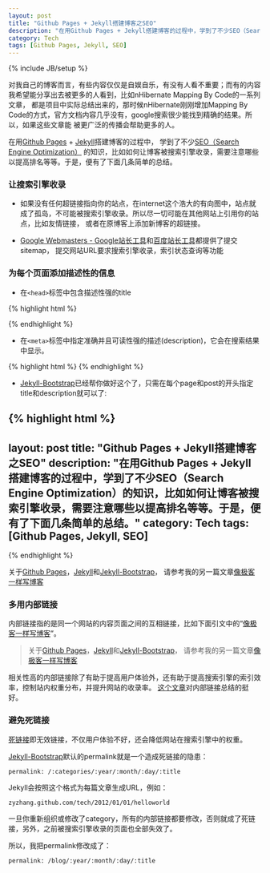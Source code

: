 ```yaml
---
layout: post
title: "Github Pages + Jekyll搭建博客之SEO"
description: "在用Github Pages + Jekyll搭建博客的过程中，学到了不少SEO（Search Engine Optimization）的知识，比如如何让博客被搜索引擎收录，需要注意哪些以提高排名等等。于是，便有了下面几条简单的总结。"
category: Tech
tags: [Github Pages, Jekyll, SEO]
---
```

{% include JB/setup %}

对我自己的博客而言，有些内容仅仅是自娱自乐，有没有人看不重要；而有的内容我希望能分享出去被更多的人看到，比如nHibernate Mapping By Code的一系列文章，
都是项目中实际总结出来的，那时候nHibernate刚刚增加Mapping By Code的方式，官方文档内容几乎没有，google搜索很少能找到精确的结果。所以，如果这些文章能
被更广泛的传播会帮助更多的人。

在用[Github Pages](http://pages.github.com) + [Jekyll](http://jekyllrb.com)搭建博客的过程中，
学到了不少[SEO（Search Engine Optimization）](http://en.wikipedia.org/wiki/Search_engine_optimization)
的知识，比如如何让博客被搜索引擎收录，需要注意哪些以提高排名等等。于是，便有了下面几条简单的总结。

### 让搜索引擎收录

* 如果没有任何超链接指向你的站点，在internet这个浩大的有向图中，站点就成了孤岛，不可能被搜索引擎收录。所以尽一切可能在其他网站上引用你的站点，比如友情链接，
或者在原博客上添加新博客的超链接。

* [Google Webmasters - Google站长工具](http://www.google.com/webmasters/)和[百度站长工具](http://zhanzhang.baidu.com/welcome)都提供了提交sitemap，
提交网站URL要求搜索引擎收录，索引状态查询等功能

### 为每个页面添加描述性的信息

* 在`<head>`标签中包含描述性强的title

{% highlight html %}
<title>Github Pages + Jekyll搭建博客之SEO</title>
{% endhighlight %}

* 在`<meta>`标签中指定准确并且可读性强的描述(description)，它会在搜索结果中显示。

{% highlight html %}
<meta content="在用Github Pages + Jekyll搭建博客的过程中，学到了不少SEO（Search Engine Optimization）的知识，比如如何让博客被搜索引擎收录，如何提高排名等等。 于是，便有了下面几条简单的总结。" name="description">
{% endhighlight %}

* [Jekyll-Bootstrap](http://jekyllbootstrap.com)已经帮你做好这个了，只需在每个page和post的开头指定title和description就可以了:

{% highlight html %}
---
layout: post
title: "Github Pages + Jekyll搭建博客之SEO"
description: "在用Github Pages + Jekyll搭建博客的过程中，学到了不少SEO（Search Engine Optimization）的知识，比如如何让博客被搜索引擎收录，需要注意哪些以提高排名等等。于是，便有了下面几条简单的总结。"
category: Tech
tags: [Github Pages, Jekyll, SEO]
---
{% endhighlight %}

关于[Github Pages](http://pages.github.com)，[Jekyll](http://jekyllrb.com)和[Jekyll-Bootstrap](http://jekyllbootstrap.com)，
请参考我的另一篇文章[像极客一样写博客](/blog/2012/08/29/像极客一样写博客)

### 多用内部链接

内部链接指的是同一个网站的内容页面之间的互相链接，比如下面引文中的“[像极客一样写博客](/blog/2012/08/29/像极客一样写博客)”。

> 关于[Github Pages](http://pages.github.com)，[Jekyll](http://jekyllrb.com)和[Jekyll-Bootstrap](http://jekyllbootstrap.com)，
> 请参考我的另一篇文章[像极客一样写博客](/blog/2012/08/29/像极客一样写博客)

相关性高的内部链接除了有助于提高用户体验外，还有助于提高搜索引擎的索引效率，控制站内权重分布，并提升网站的收录率。
[这个文章](http://bbs.chinaz.com/Shuiba/thread-1683921-1-1.html)对内部链接总结的挺好。

### 避免死链接

[死链接](http://baike.baidu.com/view/1880779.htm)即无效链接，不仅用户体验不好，还会降低网站在搜索引擎中的权重。

[Jekyll-Bootstrap](http://jekyllbootstrap.com)默认的permalink就是一个造成死链接的隐患：

`permalink: /:categories/:year/:month/:day/:title`

Jekyll会按照这个格式为每篇文章生成URL，例如： 

`zyzhang.github.com/tech/2012/01/01/helloworld` 

一旦你重新组织或修改了category，所有的内部链接都要修改，否则就成了死链接，另外，之前被搜索引擎收录的页面也全部失效了。

所以，我把permalink修改成了：

`permalink: /blog/:year/:month/:day/:title`


